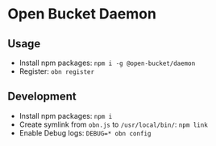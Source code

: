 # Open Bucket Daemon
## Usage
- Install npm packages: `npm i -g @open-bucket/daemon`
- Register: `obn register`

## Development
- Install npm packages: `npm i`
- Create symlink from `obn.js` to `/usr/local/bin/`: `npm link`
- Enable Debug logs: `DEBUG=* obn config`
